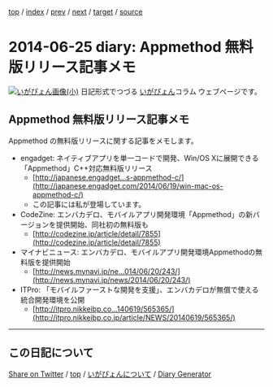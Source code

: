 [top](https://igapyon.github.io/diary/) 
 / [index](https://igapyon.github.io/diary/2014/index.html) 
 / [prev](https://igapyon.github.io/diary/2014/ig140619.html) 
 / [next](https://igapyon.github.io/diary/2014/ig140626.html) 
 / [target](https://igapyon.github.io/diary/2014/ig140625.html) 
 / [source](https://github.com/igapyon/diary/blob/gh-pages/2014/ig140625.html.src.md) 

2014-06-25 diary: Appmethod 無料版リリース記事メモ
=====================================================================================================
[![いがぴょん画像(小)](https://igapyon.github.io/diary/images/iga200306s.jpg "いがぴょん")](https://igapyon.github.io/diary/memo/memoigapyon.html) 日記形式でつづる [いがぴょん](https://igapyon.github.io/diary/memo/memoigapyon.html)コラム ウェブページです。

## Appmethod 無料版リリース記事メモ

Appmethod の無料版リリースに関する記事をメモします。

* engadget: ネイティブアプリを単一コードで開発、Win/OS Xに展開できる「Appmethod」C++対応無料版リリース
  * [http://japanese.engadget...s-appmethod-c/](http://japanese.engadget.com/2014/06/19/win-mac-os-appmethod-c/)
  * この記事には私が登場しています。
* CodeZine: エンバカデロ、モバイルアプリ開発環境「Appmethod」の新バージョンを提供開始、同社初の無料版も
  * [http://codezine.jp/article/detail/7855](http://codezine.jp/article/detail/7855)
* マイナビニュース: エンバカデロ、モバイルアプリ開発環境Appmethodの無料版を提供開始
  * [http://news.mynavi.jp/ne...014/06/20/243/](http://news.mynavi.jp/news/2014/06/20/243/)
* ITPro: 「モバイルファーストな開発を支援」、エンバカデロが無償で使える統合開発環境を公開
  * [http://itpro.nikkeibp.co...140619/565365/](http://itpro.nikkeibp.co.jp/article/NEWS/20140619/565365/)



----------------------------------------------------------------------------------------------------

## この日記について

[Share on Twitter](https://twitter.com/intent/tweet?hashtags=igapyon%2Cdiary%2C%E3%81%84%E3%81%8C%E3%81%B4%E3%82%87%E3%82%93&text=Appmethod+%E7%84%A1%E6%96%99%E7%89%88%E3%83%AA%E3%83%AA%E3%83%BC%E3%82%B9%E8%A8%98%E4%BA%8B%E3%83%A1%E3%83%A2&url=https%3A%2F%2Figapyon.github.io%2Fdiary%2F2014%2Fig140625.html) / [top](../index.html) / [いがぴょんについて](https://igapyon.github.io/diary/memo/memoigapyon.html) / [Diary Generator](https://github.com/igapyon/igapyonv3)
